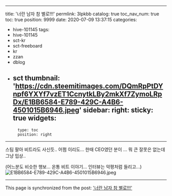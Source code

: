 
---
title: '너란 남자 참 별로!!!'
permlink: 3lpkbb
catalog: true
toc_nav_num: true
toc: true
position: 9999
date: 2020-07-09 13:37:15
categories:
- hive-101145
tags:
- hive-101145
- sct-kr
- sct-freeboard
- kr
- zzan
- dblog
- sct
thumbnail: 'https://cdn.steemitimages.com/DQmRpPtDYnpf6YXYf7vzET1CcnytkLBy2mkXf7ZymoLRpDx/E1BB6584-E789-429C-A4B6-4501015B6946.jpeg'
sidebar:
    right:
        sticky: true
widgets:
    -
        type: toc
        position: right
---


스팀 팔아 비트라도 사신듯..
어쩜 이리도... 한때 CEO였던 분이 ...
뭐 큰 잘못은 없는데 그냥 밉상..

(어느분도 비슷한 행보... 
온통 비트 이야기... 인터뷰는 악평처럼 들리고...)
![E1BB6584-E789-429C-A4B6-4501015B6946.jpeg](https://cdn.steemitimages.com/DQmRpPtDYnpf6YXYf7vzET1CcnytkLBy2mkXf7ZymoLRpDx/E1BB6584-E789-429C-A4B6-4501015B6946.jpeg)

- - -

This page is synchronized from the post: ['너란 남자 참 별로!!!'](https://steemit.com/@kingbit/3lpkbb)
